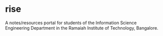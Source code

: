 # rise
A notes/resources portal for students of the Information Science Engineering Department in the Ramaiah Institute of Technology, Bangalore.